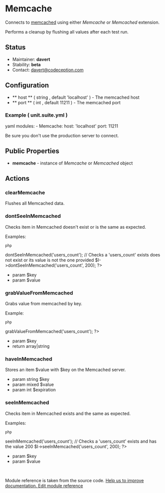 # Memcache


Connects to [memcached](http://www.memcached.org/) using either _Memcache_ or _Memcached_ extension.

Performs a cleanup by flushing all values after each test run.

## Status

* Maintainer: **davert**
* Stability: **beta**
* Contact: davert@codeception.com

## Configuration

* ** host ** ( string , default  'localhost' ) - The memcached host
* ** port ** ( int , default  11211 ) - The memcached port

### Example ( unit.suite.yml )

   yaml
   modules:
       - Memcache:
           host: 'localhost'
           port: 11211
   

Be sure you don't use the production server to connect.

## Public Properties

* **memcache** - instance of _Memcache_ or _Memcached_ object



## Actions

### clearMemcache
 
Flushes all Memcached data.


### dontSeeInMemcached
 
Checks item in Memcached doesn't exist or is the same as expected.

Examples:

    php
<?php
// With only one argument, only checks the key does not exist
$I->dontSeeInMemcached('users_count');

// Checks a 'users_count' exists does not exist or its value is not the one provided
$I->dontSeeInMemcached('users_count', 200);
?>
   

 *  param  $key
 *  param  $value


### grabValueFromMemcached
 
Grabs value from memcached by key.

Example:

    php
<?php
$users_count = $I->grabValueFromMemcached('users_count');
?>
   

 *  param  $key
 *  return  array|string


### haveInMemcached
 
Stores an item  $value  with  $key  on the Memcached server.

 *  param string  $key
 *  param mixed  $value
 *  param int  $expiration


### seeInMemcached
 
Checks item in Memcached exists and the same as expected.

Examples:

    php
<?php
// With only one argument, only checks the key exists
$I->seeInMemcached('users_count');

// Checks a 'users_count' exists and has the value 200
$I->seeInMemcached('users_count', 200);
?>
   

 *  param  $key
 *  param  $value

<p>&nbsp;</p><div class="alert alert-warning">Module reference is taken from the source code. <a href="https://github.com/Codeception/Codeception/tree/2.2/src/Codeception/Module/Memcache.php">Help us to improve documentation. Edit module reference</a></div>
